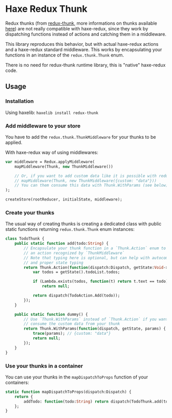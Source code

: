 # Haxe Redux Thunk

Redux thunks (from [redux-thunk](https://github.com/gaearon/redux-thunk), more informations on thunks available [here](https://stackoverflow.com/questions/35411423/how-to-dispatch-a-redux-action-with-a-timeout/35415559#35415559)) are not really compatible with haxe-redux, since they work by dispatching functions instead of actions and catching them in a middleware.

This library reproduces this behavior, but with actual haxe-redux actions and a haxe-redux standard middleware.
This works by encapsulating your functions in an instance of the `redux.thunk.Thunk` enum.

There is no need for redux-thunk  runtime library, this is "native" haxe-redux code.

## Usage

### Installation

Using haxelib:
`haxelib install redux-thunk`

### Add middleware to your store

You have to add the `redux.thunk.ThunkMiddleware` for your thunks to be applied.

With haxe-redux way of using middlewares:
```haxe
var middleware = Redux.applyMiddleware(
	mapMiddleware(Thunk, new ThunkMiddleware())

	// Or, if you want to add custom data like it is possible with redux-thunk:
	// mapMiddleware(Thunk, new ThunkMiddleware({custom: "data"}))
	// You can them consume this data with Thunk.WithParams (see below)
);

createStore(rootReducer, initialState, middleware);
```

### Create your thunks

The usual way of creating thunks is creating a dedicated class with public static functions returning `redux.thunk.Thunk` enum instances:
```haxe
class TodoThunk {
	public static function add(todo:String) {
		// Encapsulate your thunk function in a `Thunk.Action` enum to create
		// an action recognized by `ThunkMiddleware`
		// Note that typing here is optional, but can help with autocompletion
		// and proper state typing
		return Thunk.Action(function(dispatch:Dispatch, getState:Void->AppState) {
			var todos = getState().todoList.todos;

			if (Lambda.exists(todos, function(t) return t.text == todo))
				return null;

			return dispatch(TodoAction.Add(todo));
		});
	}

	public static function dummy() {
		// Use `Thunk.WithParams` instead of `Thunk.Action` if you want to
		// consume the custom data from your thunk
		return Thunk.WithParams(function(dispatch, getState, params) {
			trace(params); // {custom: "data"}
			return null;
		});
	}
}
```

### Use your thunks in a container

You can use your thunks in the `mapDispatchToProps` function of your containers:
```haxe
static function mapDispatchToProps(dispatch:Dispatch) {
	return {
		addTodo: function(todo:String) return dispatch(TodoThunk.add(todo))
	};
}
```

